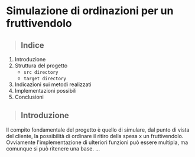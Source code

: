 # Simulazione di ordinazioni per un fruttivendolo
> ## Indice
1. Introduzione
2. Struttura del progetto
   - `src directory`
   - `target directory`
3. Indicazioni sui metodi realizzati
4. Implementazioni possibili
5. Conclusioni
> ## Introduzione
Il compito fondamentale del progetto è quello di simulare, dal punto di vista del cliente, la possibilità di ordinare il ritiro della spesa x un fruttivendolo. Ovviamente l'implementazione di ulteriori funzioni può essere multipla, ma comunque si può ritenere una base.
...

